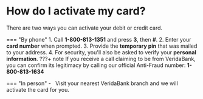 # How do I activate my card?

There are two ways you can activate your debit or credit card.

=== "By phone"
    1. Call **1-800-813-1351** and press **3**, then **#**.
    2. Enter your **card number** when prompted.
    3. Provide the **temporary pin** that was mailed to your address.
    4. For security, you'll also be asked to verify your **personal information**.
    ???+ note
        If you receive a call claiming to be from VeridaBank, you can confirm its legitimacy by calling our official Anti-Fraud number: **1-800-813-1634**

=== "In person"
    - &nbsp;&nbsp;Visit your nearest VeridaBank branch and we will activate the card for you.